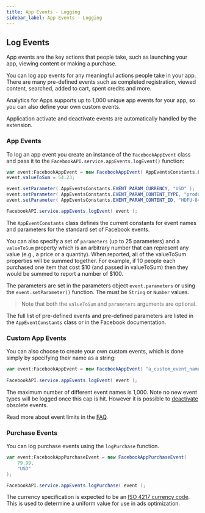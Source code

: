 ```yaml
---
title: App Events - Logging
sidebar_label: App Events - Logging
---
```


## Log Events

App events are the key actions that people take, such as launching your app, viewing content or making a purchase.

You can log app events for any meaningful actions people take in your app. 
There are many pre-defined events such as completed registration, viewed 
content, searched, added to cart, spent credits and more.

Analytics for Apps supports up to 1,000 unique app events for your app, 
so you can also define your own custom events. 

Application activate and deactivate events are automatically handled by the extension.



### App Events

To log an app event you create an instance of the `FacebookAppEvent` class and
pass it to the `FacebookAPI.service.appEvents.logEvent()` function:

```actionscript
var event:FacebookAppEvent = new FacebookAppEvent( AppEventsConstants.EVENT_NAME_ADDED_TO_CART );
event.valueToSum = 54.23;

event.setParameter( AppEventsConstants.EVENT_PARAM_CURRENCY, "USD" );
event.setParameter( AppEventsConstants.EVENT_PARAM_CONTENT_TYPE, "product" );
event.setParameter( AppEventsConstants.EVENT_PARAM_CONTENT_ID, "HDFU-8452" );

FacebookAPI.service.appEvents.logEvent( event );
```

The `AppEventConstants` class defines the current constants for event names and parameters
for the standard set of Facebook events.

You can also specify a set of `parameters` (up to 25 parameters) and a `valueToSum` property which is an 
arbitrary number that can represent any value (e.g., a price or a quantity). 
When reported, all of the valueToSum properties will be summed together. 
For example, if 10 people each purchased one item that cost $10 (and passed in 
valueToSum) then they would be summed to report a number of $100.

The parameters are set in the parameters object `event.parameters` or using 
the `event.setParameter()` function. The must be `String` or `Number` values.

>
> Note that both the `valueToSum` and `parameters` arguments are optional.
>


The full list of pre-defined events and pre-defined parameters are listed in 
the `AppEventConstants` class or in the Facebook documentation.



### Custom App Events 

You can also choose to create your own custom events, which is done simply by specifying their name as a string:

```actionscript
var event:FacebookAppEvent = new FacebookAppEvent( "a_custom_event_name" );
				
FacebookAPI.service.appEvents.logEvent( event );
```

The maximum number of different event names is 1,000. Note no new event types will 
be logged once this cap is hit. However it is possible to [deactivate](https://www.facebook.com/help/analytics/817787101653736) 
obsolete events. 

Read more about event limits in the [FAQ](https://developers.facebook.com/docs/app-events/faq#limits).



### Purchase Events

You can log purchase events using the `logPurchase` function.

```actionscript
var event:FacebookAppPurchaseEvent = new FacebookAppPurchaseEvent( 
	79.99,
	"USD"
);

FacebookAPI.service.appEvents.logPurchase( event );
```

The currency specification is expected to be an [ISO 4217 currency code](http://en.wikipedia.org/wiki/ISO_4217). 
This is used to determine a uniform value for use in ads optimization.


